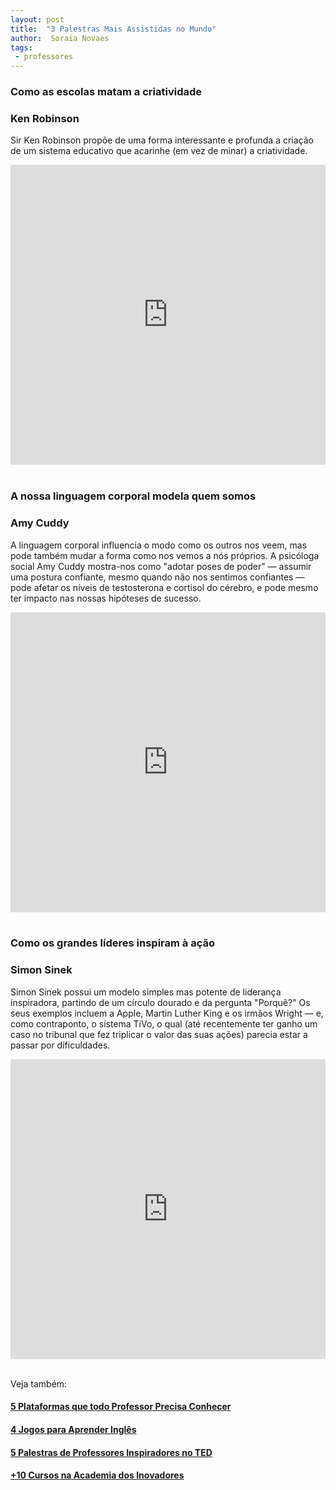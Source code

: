 ```yaml
---
layout: post
title:  "3 Palestras Mais Assistidas no Mundo"
author:  Soraia Novaes
tags: 
 - professores
---
```


### Como as escolas matam a criatividade

### Ken Robinson

Sir Ken Robinson propõe de uma forma interessante e profunda a criação de um sistema educativo que acarinhe (em vez de minar) a criatividade.

<iframe src="https://embed.ted.com/talks/ken_robinson_says_schools_kill_creativity" width="100%" height="480" frameborder="0" scrolling="no" webkitAllowFullScreen mozallowfullscreen allowFullScreen></iframe>
<br/><br/>

### A nossa linguagem corporal modela quem somos

### Amy Cuddy

A linguagem corporal influencia o modo como os outros nos veem, mas pode também mudar a forma como nos vemos a nós próprios. A psicóloga social Amy Cuddy mostra-nos como "adotar poses de poder" — assumir uma postura confiante, mesmo quando não nos sentimos confiantes — pode afetar os níveis de testosterona e cortisol do cérebro, e pode mesmo ter impacto nas nossas hipóteses de sucesso.

<iframe src="https://embed.ted.com/talks/amy_cuddy_your_body_language_shapes_who_you_are" width="100%" height="480" frameborder="0" scrolling="no" webkitAllowFullScreen mozallowfullscreen allowFullScreen></iframe>
<br/><br/>

### Como os grandes líderes inspiram à ação

### Simon Sinek

Simon Sinek possui um modelo simples mas potente de liderança inspiradora, partindo de um círculo dourado e da pergunta "Porquê?" Os seus exemplos incluem a Apple, Martin Luther King e os irmãos Wright — e, como contraponto, o sistema TiVo, o qual (até recentemente ter ganho um caso no tribunal que fez triplicar o valor das suas ações) parecia estar a passar por dificuldades.

<iframe src="http://embed.ted.com/talks/lang/pt-br/simon_sinek_how_great_leaders_inspire_action" width="100%" height="480" frameborder="0" scrolling="no" webkitAllowFullScreen mozallowfullscreen allowFullScreen></iframe>
<br/><br/>

Veja também:

#### [5 Plataformas que todo Professor Precisa Conhecer](plataformar-para-professores)

#### [4 Jogos para Aprender Inglês](jogos-para-aprender-ingles)

#### [5 Palestras de Professores Inspiradores no TED](professores-inspiradores)

#### [+10 Cursos na Academia dos Inovadores](https://academiadosinovadores.com.br)
